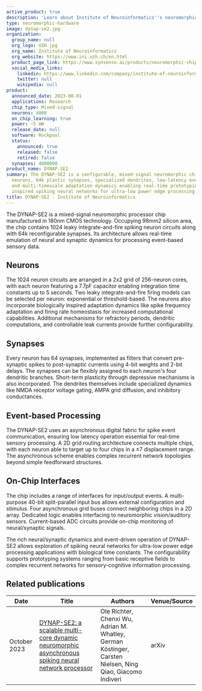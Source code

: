 ```yaml
---
active_product: true
description: 'Learn about Institute of Neuroinformatics''s neuromorphic hardware: DYNAP-SE2'
type: neuromorphic-hardware
image: dynap-se2.jpg
organization:
  group_name: null
  org_logo: UZH.jpg
  org_name: Institute of Neuroinformatics
  org_website: https://www.ini.uzh.ch/en.html
  product_page_link: https://www.synsense.ai/products/neuromorphic-chip-dynap-se2/
  social_media_links:
    linkedin: https://www.linkedin.com/company/institute-of-neuroinformatics-uni-eth-zurich/
    twitter: null
    wikipedia: null
product:
  announced_date: 2023-08-01
  applications: Research
  chip_type: Mixed-signal
  neurons: 4000
  on_chip_learning: true
  power: ~5 mW
  release_date: null
  software: Rockpool
  status:
    announced: true
    released: false
    retired: false
  synapses: 4000000
product_name: DYNAP-SE2
summary: The DYNAP-SE2 is a configurable, mixed-signal neuromorphic chip with 1024
  neurons, 64k plastic synapses, specialized dendrites, low-latency event routing,
  and multi-timescale adaptation dynamics enabling real-time prototyping of biologically
  inspired spiking neural networks for ultra-low power edge processing.
title: DYNAP-SE2 - Institute of Neuroinformatics
---
```


The DYNAP-SE2 is a mixed-signal neuromorphic processor chip manufactured in 180nm CMOS technology. Occupying 98mm2 silicon area, the chip contains 1024 leaky integrate-and-fire spiking neuron circuits along with 64k reconfigurable synapses. Its architecture allows real-time emulation of neural and synaptic dynamics for processing event-based sensory data.

## Neurons
The 1024 neuron circuits are arranged in a 2x2 grid of 256-neuron cores, with each neuron featuring a 7.7pF capacitor enabling integration time constants up to 5 seconds. Two leaky integrate-and-fire firing models can be selected per neuron: exponential or threshold-based. The neurons also incorporate biologically inspired adaptation dynamics like spike frequency adaptation and firing rate homeostasis for increased computational capabilities. Additional mechanisms for refractory periods, dendritic computations, and controllable leak currents provide further configurability. 

## Synapses
Every neuron has 64 synapses, implemented as filters that convert pre-synaptic spikes to post-synaptic currents using 4-bit weights and 2-bit delays. The synapses can be flexibly assigned to each neuron's four dendritic branches. Short-term plasticity through depressive mechanisms is also incorporated. The dendrites themselves include specialized dynamics like NMDA receptor voltage gating, AMPA grid diffusion, and inhibitory conductances.

## Event-based Processing 
The DYNAP-SE2 uses an asynchronous digital fabric for spike event communication, ensuring low latency operation essential for real-time sensory processing. A 2D grid routing architecture connects multiple chips, with each neuron able to target up to four chips in a ±7 displacement range. The asynchronous scheme enables complex recurrent network topologies beyond simple feedforward structures. 

## On-Chip Interfaces
The chip includes a range of interfaces for input/output events. A multi-purpose 40-bit split-parallel input bus allows external configuration and stimulus. Four asynchronous grid buses connect neighboring chips in a 2D array. Dedicated logic enables interfacing to neuromorphic vision/auditory sensors. Current-based ADC circuits provide on-chip monitoring of neural/synaptic signals.  

The rich neural/synaptic dynamics and event-driven operation of DYNAP-SE2 allows exploration of spiking neural networks for ultra-low power edge processing applications with biological time constants. The configurability supports prototyping systems ranging from basic receptive fields to complex recurrent networks for sensory-cognitive information processing.

## Related publications

| Date | Title | Authors  | Venue/Source |
|------|-------|----------|------------- |
| October 2023 | [DYNAP-SE2: a scalable multi-core dynamic neuromorphic asynchronous spiking neural network processor](https://arxiv.org/abs/2310.00564) | Ole Richter, Chenxi Wu, Adrian M. Whatley, German Köstinger, Carsten Nielsen, Ning Qiao, Giacomo Indiveri | arXiv |
